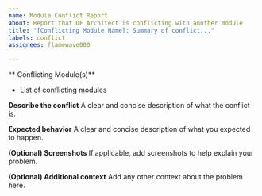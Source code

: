 ```yaml
---
name: Module Conflict Report
about: Report that DF Architect is conflicting with another module
title: "[Conflicting Module Name]: Summary of conflict..."
labels: conflict
assignees: flamewave000

---
```


** Conflicting Module(s)**
- List of conflicting modules

**Describe the conflict**
A clear and concise description of what the conflict is.

**Expected behavior**
A clear and concise description of what you expected to happen.

**(Optional) Screenshots**
If applicable, add screenshots to help explain your problem.

**(Optional) Additional context**
Add any other context about the problem here.
